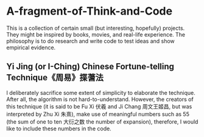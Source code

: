 # A-fragment-of-Think-and-Code
This is a collection of certain small (but interesting, hopefully) projects. They might be inspired by books, movies, and real-life experience. The philosophy is to do research and write code to test ideas and show empirical evidence.
## Yi Jing (or I-Ching) Chinese Fortune-telling Technique《周易》揲蓍法  
I deliberately sacrifice some extent of simplicity to elaborate the technique. After all, the algorithm is not hard-to-understand. However, the creators of this technique (it is said to be Fu Xi 伏羲 and Ji Chang 周文王姬昌, but was interpreted by Zhu Xi 朱熹), make use of meaningful numbers such as 55 (the sum of one to ten 大衍之数 the number of expansion), therefore, I would like to include these numbers in the code.
